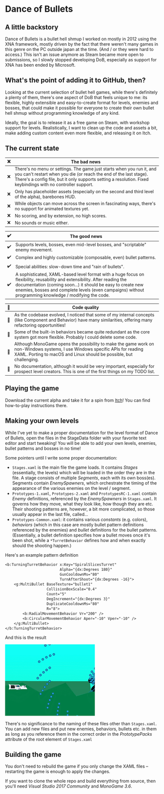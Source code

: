 # Dance of Bullets

## A little backstory

Dance of Bullets is a bullet hell shmup I worked on mostly in 2012 using the XNA framework, mostly driven by the fact that there weren't many games in this genre on the PC outside japan at the time. (And / or they were hard to access.) This isn't an issue anymore as Steam became more open to submissions, so I slowly stopped developing DoB, especially as support for XNA has been ended by Microsoft.

## What's the point of adding it to GitHub, then?

Looking at the current selection of bullet hell games, while there's definitely a plenty of them, there's one aspect of DoB that feels unique to me: its flexible, highly extensible and easy-to-create format for levels, enemies and bosses, that could make it possible for everyone to create their own bullet hell shmup without programming knowledge of any kind.

Ideally, the goal is to release it as a free game on Steam, with workshop support for levels. Realistically, I want to clean up the code and assets a bit, make adding custom content even more flexible, and releasing it on Itch.

## The current state

:x: | The bad news
---|---
:x: | There's no menu or settings. The game just starts when you run it, and you can't restart when you die (or reach the end of the last stage). There's a config file, but it only supports setting a resolution. Fixed keybindings with no controller support.
:x: | Only has placeholder assets (especially on the second and third level of the alpha), barebones HUD.
:x: | While objects can move across the screen in fascinating ways, there's no support for animated textures yet.
:x: | No scoring, and by extension, no high scores.
:x: | No sounds or music either.

:heavy_check_mark: | The good news
---|---
:heavy_check_mark: | Supports levels, bosses, even mid-level bosses, and "scriptable" enemy movement.
:heavy_check_mark: | Complex and highly customizable (composable, even) bullet patterns.
:heavy_check_mark: | Special abilities: slow-down time and "rain of bullets".
:heavy_check_mark: | A sophisticated, XAML-based level format with a huge focus on flexibility, reusability and extensibility. After reading the documentation (coming soon...) it should be easy to create new enemies, bosses and complete levels (even campaigns) without programming knowledge / modifying the code.

:lipstick: | Code quality
---|---
:lipstick: | As the codebase evolved, I noticed that some of my internal concepts (like Component and Behavior) have many similarities, offering many refactoring opportunities!
:lipstick: | Some of the built-in behaviors became quite redundant as the core system got more flexible. Probably I could delete some code.
:lipstick: | Although MonoGame opens the possibility to make the game work on non-Windows systems, I use Windows specific APIs for reading XAML. Porting to macOS and Linux should be possible, but challenging.
:lipstick: | No documentation, although it would be very important, especially for prospect level creators. This is one of the first things on my TODO list.

## Playing the game

Download the current alpha and take it for a spin from [Itch](https://madve2.itch.io/dance-of-bullets)! You can find how-to-play instructions there.

## Making your own levels

While I've yet to make a proper documentation for the level format of Dance of Bullets, open the files in the StageData folder with your favorite text editor and start tweaking! You will be able to add your own levels, enemies, bullet patterns and bosses in no time! 

Some pointers until I write some proper documentation:

- `Stages.xaml` is the main file the game loads. It contains _Stages_ (essentially, the levels) which will be loaded in the order they are in the file. A stage consists of multiple _Segments_, each with its own boss(es). Segments contain _EnemySpawners_, which orchestrate the timing of the appearance of the various enemies on the level / segment.
- `Prototypes-1.xaml`, `Prototypes-2.xaml`​  and `PrototypesRC-1.xaml`​ contain _Enemy_ definitions, referenced by the _EnemySpawners_ in `Stages.xaml`. It governs how they move, what they look like, how though they are etc. Their shooting patterns are, however, a bit more complicated, so those usually appear in the last file, called...
- `Prototypes-Common.xaml`: it contains various _constants_ (e.g. colors), _behaviors_ (which in this case are mostly bullet pattern definitions referenced by the enemies) and _bullet_ definitions for the bullet patterns. (Essentially, a bullet definition specifies how a bullet moves once it's been shot, while a `*TurretBehavior` defines how and when exactly should the shooting happen.)

Here's an example pattern definition

```
<b:TurningTurretBehavior x:Key="SpiralSlicesTurret"
                         Alpha="{dx:Degrees 180}"
                         GunCooldownMs="80"
                         TurnAfterShoot="{dx:Degrees -16}">
    <g:MultiBullet BaseTexture="bullet1"
                   CollisionBoxScale="0.4"
                   Count="5"
                   DegIncrement="{dx:Degrees 3}"
                   DuplicateCooldownMs="80"
                   R="8">
        <b:RadialMovementBehavior Vr="200" />
        <b:CircularMovementBehavior Aper="-10" Vper="-10" />
    </g:MultiBullet>
</b:TurningTurretBehavior>
```

And this is the result

![Bullet pattern example](readme/pattern-example.gif)

There's no significance to the naming of these files other than `Stages.xaml`. You can add new files and put new enemies, behaviors, bullets etc. in them as long as you reference them in the correct order in the _PrototypePacks_ attribute of the root element of `Stages.xaml`

## Building the game

You don't need to rebuild the game if you only change the XAML files – restarting the game is enough to apply the changes.

If you want to clone the whole repo and build everything from source, then you'll need _Visual Studio 2017 Community_ and _MonoGame 3.6_.